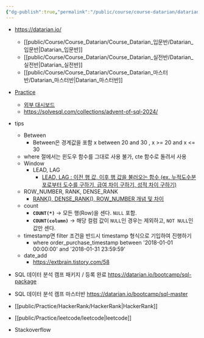```yaml
---
{"dg-publish":true,"permalink":"/public/course/course-datarian/datarian/","tags":["Datarian"],"created":"2024-11-26T10:19:09.770+09:00","updated":"2025-08-29T16:10:32.075+09:00"}
---
```


- https://datarian.io/
	- [[public/Course/Course_Datarian/Course_Datarian_입문반/Datarian_입문반\|Datarian_입문반]]
	- [[public/Course/Course_Datarian/Course_Datarian_실전반/Datarian_실전반\|Datarian_실전반]]
	- [[public/Course/Course_Datarian/Course_Datarian_마스터반/Datarian_마스터반\|Datarian_마스터반]]

- [Practice](https://solvesql.com/u/dc2e0968-e03b-4ae1-a10c-addddaefa87e/)
	- [외부 대시보드](https://solvesql.com/u/dc2e0968-e03b-4ae1-a10c-addddaefa87e/) 
	- https://solvesql.com/collections/advent-of-sql-2024/

- tips
	- Between
		- Between은 경계값을 포함 x between 20 and 30 , x >= 20 and x <= 30 
	- where 절에서는 윈도우 함수를 그대로 사용 불가, cte 함수로 돌려서 사용
	- Window
		- LEAD, LAG
			- [LEAD, LAG : 이전 행 값, 이후 행 값을 불러오는 함수 (ex. 누적도수분포로부터 도수를 구하기, 급여 차이 구하기, 성적 차이 구하기)](https://m.blog.naver.com/regenesis90/222192641844)
	- ROW_NUMBER, RANK, DENSE_RANK
		- [RANK(), DENSE_RANK(), ROW_NUMBER 개념 및 차이](https://seung-nari.tistory.com/entry/SQL-RANK-DENSERANK-ROWNUMBER-%EA%B0%9C%EB%85%90-%EB%B0%8F-%EC%B0%A8%EC%9D%B4)
	- count
		- **`COUNT(*)`** → 모든 행(Row)을 센다. `NULL` 포함.
	    - **`COUNT(column)`** → 해당 컬럼 값이 `NULL`인 경우는 제외하고, `NOT NULL`인 값만 센다.
	- timestamp면 filter 조건을 반드시 timestamp 형식으로 기입하여 진행하기
		- where order_purchase_timestamp between '2018-01-01 00:00:00' and '2018-01-31 23:59:59'
	- date_add
		- https://extbrain.tistory.com/58


- SQL 데이터 분석 캠프 패키지 / 등록 완료 https://datarian.io/bootcamp/sql-package
- SQL 데이터 분석 캠프 마스터반 https://datarian.io/bootcamp/sql-master


- [[public/Practice/HackerRank/HackerRank\|HackerRank]]
- [[public/Practice/leetcode/leetcode\|leetcode]]
- Stackoverflow




